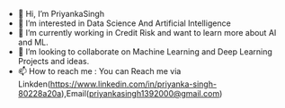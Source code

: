 - 👋 Hi, I’m PriyankaSingh
- 👀 I’m interested in Data Science And Artificial Intelligence
- 🌱 I’m currently working in Credit Risk and want to learn more about AI and ML.
- 💞️ I’m looking to collaborate on Machine Learning and Deep Learning Projects and ideas.
- 📫 How to reach me : You can Reach me  via Linkden(https://www.linkedin.com/in/priyanka-singh-80228a20a),Email(priyankasingh1392000@gmail.com) 
  
